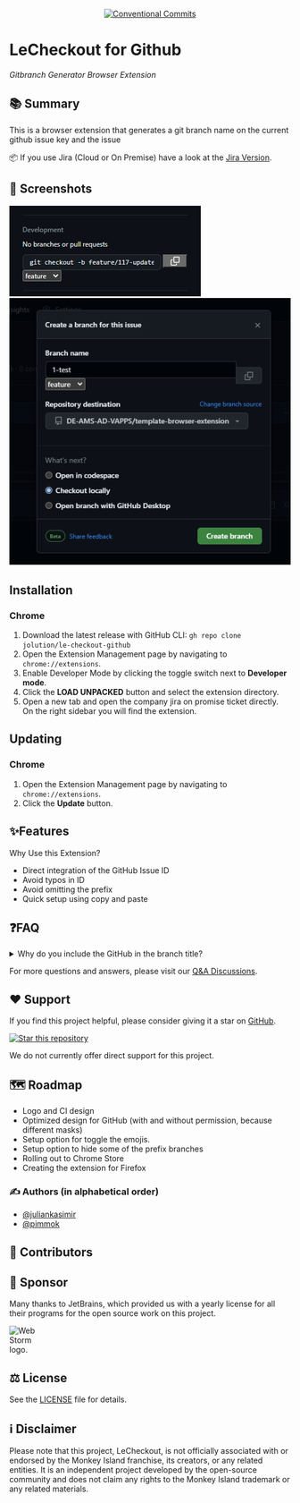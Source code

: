 [//]: # (<p align="center">)
[//]: # (    <img alt="Shows the banner of LeCheckout Jira, with its logo" src="./resources/svg/lecheckout.svg" width="700">)
[//]: # (</p>)

<div align="center">

[![Conventional Commits](https://img.shields.io/badge/Conventional%20Commits-1.0.0-%23FE5196?logo=conventionalcommits&logoColor=white)](https://conventionalcommits.org)

</div>

# LeCheckout for Github

_Gitbranch Generator Browser Extension_

## 📚 Summary

This is a browser extension that generates a git branch name on the current github issue key and the issue

:package:
If you use Jira (Cloud or On Premise)
have a look at the [Jira Version](https://github.com/jolution/le-checkout-jira).

## 🌟 Screenshots

![App Screenshot](screenshot.png)
![App Screenshot](screenshot2.png)

## Installation

### Chrome

1. Download the latest release with GitHub CLI:
   `gh repo clone jolution/le-checkout-github`
2. Open the Extension Management page by navigating to `chrome://extensions`.
3. Enable Developer Mode by clicking the toggle switch next to **Developer mode**.
4. Click the **LOAD UNPACKED** button and select the extension directory.
5. Open a new tab and open the company jira on promise ticket directly. On the right sidebar you will find the
   extension.

## Updating

### Chrome

1. Open the Extension Management page by navigating to `chrome://extensions`.
2. Click the **Update** button.

## ✨Features

Why Use this Extension?

- Direct integration of the GitHub Issue ID
- Avoid typos in ID
- Avoid omitting the prefix
- Quick setup using copy and paste

## ❓FAQ

<details>
<summary>Why do you include the GitHub in the branch title?</summary>
<p>This allows us to make assignments more easily.</p>
</details>

For more questions and answers, please visit our [Q&A Discussions](https://github.com/jolution/le-checkout-github/discussions/categories/q-a).


## ❤️ Support

If you find this project helpful, please consider giving it a star on [GitHub](https://github.com/jolution/le-checkout-github).

[![Star this repository](https://img.shields.io/github/stars/jolution/le-checkout-github?style=social)](https://github.com/jolution/le-checkout-github)

We do not currently offer direct support for this project.

## 🗺️ Roadmap

- Logo and CI design
- Optimized design for GitHub (with and without permission, because different masks)
- Setup option for toggle the emojis.
- Setup option to hide some of the prefix branches
- Rolling out to Chrome Store
- Creating the extension for Firefox

### ✍️ Authors (in alphabetical order)

- [@juliankasimir](https://www.github.com/juliankasimir)
- [@pimmok](https://www.github.com/pimmok)

## 🤝 Contributors

<!-- ALL-CONTRIBUTORS-LIST:START - Do not remove or modify this section -->
<!-- prettier-ignore-start -->
<!-- markdownlint-disable -->

<!-- markdownlint-restore -->
<!-- prettier-ignore-end -->

<!-- ALL-CONTRIBUTORS-LIST:END -->

## 💎 Sponsor

Many thanks to JetBrains, which provided us with a yearly license for all their programs for the open source work on this project.

<img style="max-width: 50px" width="50" src="https://resources.jetbrains.com/storage/products/company/brand/logos/WebStorm_icon.png" alt="WebStorm logo.">

## ⚖️ License

See the [LICENSE](LICENSE) file for details.

## ℹ️ Disclaimer

Please note that this project, LeCheckout, is not officially associated with or endorsed by the Monkey Island franchise, its creators, or any related entities. It is an independent project developed by the open-source community and does not claim any rights to the Monkey Island trademark or any related materials.
